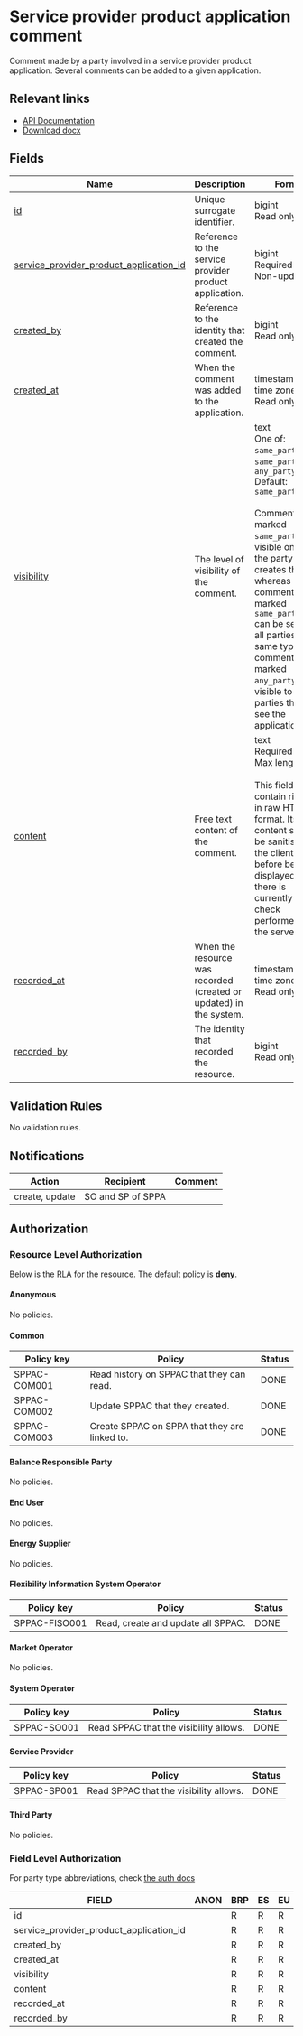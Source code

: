 # Service provider product application comment

Comment made by a party involved in a service provider product application.
Several comments can be added to a given application.

## Relevant links

* [API Documentation](/api/v0/#/operations/list_service_provider_product_application_comment)
* [Download docx](/docs/download/service_provider_product_application_comment.docx)

## Fields

| Name                                                                                                                                                      | Description                                                        | Format                                                                                                                                                                                                                                                                                                                                                         | Reference                                                                                   |
|-----------------------------------------------------------------------------------------------------------------------------------------------------------|--------------------------------------------------------------------|----------------------------------------------------------------------------------------------------------------------------------------------------------------------------------------------------------------------------------------------------------------------------------------------------------------------------------------------------------------|---------------------------------------------------------------------------------------------|
| <a name="field-id" href="#field-id">id</a>                                                                                                                | Unique surrogate identifier.                                       | bigint<br/>Read only                                                                                                                                                                                                                                                                                                                                           |                                                                                             |
| <a name="field-service_provider_product_application_id" href="#field-service_provider_product_application_id">service_provider_product_application_id</a> | Reference to the service provider product application.             | bigint<br/>Required<br/>Non-updatable                                                                                                                                                                                                                                                                                                                          | [service_provider_product_application.id](service_provider_product_application.md#field-id) |
| <a name="field-created_by" href="#field-created_by">created_by</a>                                                                                        | Reference to the identity that created the comment.                | bigint<br/>Read only                                                                                                                                                                                                                                                                                                                                           |                                                                                             |
| <a name="field-created_at" href="#field-created_at">created_at</a>                                                                                        | When the comment was added to the application.                     | timestamp with time zone<br/>Read only                                                                                                                                                                                                                                                                                                                         |                                                                                             |
| <a name="field-visibility" href="#field-visibility">visibility</a>                                                                                        | The level of visibility of the comment.                            | text<br/>One of: `same_party`, `same_party_type`, `any_party`<br/>Default: `same_party`<br/><br/>Comments marked `same_party` are visible only to the party that creates them, whereas comments marked `same_party_type` can be seen by all parties of the same type, and comments marked `any_party` are visible to all parties that can see the application. |                                                                                             |
| <a name="field-content" href="#field-content">content</a>                                                                                                 | Free text content of the comment.                                  | text<br/>Required<br/>Max length: `2048`<br/><br/>This field can contain rich text in raw HTML format. Its content should be sanitised on the client side before being displayed, as there is currently no check performed on the server.                                                                                                                      |                                                                                             |
| <a name="field-recorded_at" href="#field-recorded_at">recorded_at</a>                                                                                     | When the resource was recorded (created or updated) in the system. | timestamp with time zone<br/>Read only                                                                                                                                                                                                                                                                                                                         |                                                                                             |
| <a name="field-recorded_by" href="#field-recorded_by">recorded_by</a>                                                                                     | The identity that recorded the resource.                           | bigint<br/>Read only                                                                                                                                                                                                                                                                                                                                           |                                                                                             |

## Validation Rules

No validation rules.

## Notifications

| Action         | Recipient         | Comment |
|----------------|-------------------|---------|
| create, update | SO and SP of SPPA |         |

## Authorization

### Resource Level Authorization

Below is the [RLA](../auth.md#resource-level-authorization-rla) for the
resource. The default policy is **deny**.

#### Anonymous

No policies.

#### Common

| Policy key   | Policy                                        | Status |
|--------------|-----------------------------------------------|--------|
| SPPAC-COM001 | Read history on SPPAC that they can read.     | DONE   |
| SPPAC-COM002 | Update SPPAC that they created.               | DONE   |
| SPPAC-COM003 | Create SPPAC on SPPA that they are linked to. | DONE   |

#### Balance Responsible Party

No policies.

#### End User

No policies.

#### Energy Supplier

No policies.

#### Flexibility Information System Operator

| Policy key    | Policy                             | Status |
|---------------|------------------------------------|--------|
| SPPAC-FISO001 | Read, create and update all SPPAC. | DONE   |

#### Market Operator

No policies.

#### System Operator

| Policy key  | Policy                                            | Status |
|-------------|---------------------------------------------------|--------|
| SPPAC-SO001 | Read SPPAC that the visibility allows.            | DONE   |

#### Service Provider

| Policy key  | Policy                                            | Status |
|-------------|---------------------------------------------------|--------|
| SPPAC-SP001 | Read SPPAC that the visibility allows.            | DONE   |

#### Third Party

No policies.

### Field Level Authorization

For party type abbreviations, check [the auth docs](../auth.md#party)

| FIELD                                   | ANON | BRP | ES | EU | FISO | MO | SO  | SP  | TP |
|-----------------------------------------|------|-----|----|----|------|----|-----|-----|----|
| id                                      |      | R   | R  | R  | R    | R  | R   | R   | R  |
| service_provider_product_application_id |      | R   | R  | R  | RC   | R  | RC  | RC  | R  |
| created_by                              |      | R   | R  | R  | R    | R  | R   | R   | R  |
| created_at                              |      | R   | R  | R  | R    | R  | R   | R   | R  |
| visibility                              |      | R   | R  | R  | RCU  | R  | RCU | RCU | R  |
| content                                 |      | R   | R  | R  | RCU  | R  | RCU | RCU | R  |
| recorded_at                             |      | R   | R  | R  | R    | R  | R   | R   | R  |
| recorded_by                             |      | R   | R  | R  | R    | R  | R   | R   | R  |
